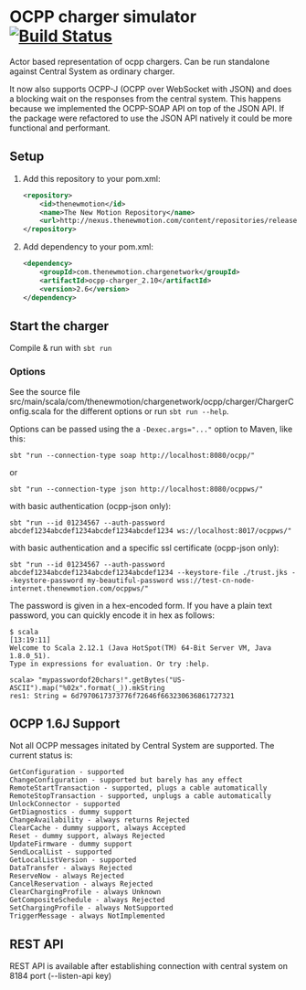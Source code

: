 # OCPP charger simulator [![Build Status](https://secure.travis-ci.org/thenewmotion/ocpp-charger.png)](http://travis-ci.org/thenewmotion/ocpp-charger)

Actor based representation of ocpp chargers.
Can be run standalone against Central System as ordinary charger.

It now also supports OCPP-J (OCPP over WebSocket with JSON) and does a blocking wait on the
responses from the central system. This happens because we implemented the
OCPP-SOAP API on top of the JSON API. If the package were refactored to use the
JSON API natively it could be more functional and performant.


## Setup

1. Add this repository to your pom.xml:
    ```xml
    <repository>
        <id>thenewmotion</id>
        <name>The New Motion Repository</name>
        <url>http://nexus.thenewmotion.com/content/repositories/releases-public</url>
    </repository>
    ```

2. Add dependency to your pom.xml:
    ```xml
    <dependency>
        <groupId>com.thenewmotion.chargenetwork</groupId>
        <artifactId>ocpp-charger_2.10</artifactId>
        <version>2.6</version>
    </dependency>
    ```

## Start the charger

Compile & run with `sbt run`

### Options

See the source file src/main/scala/com/thenewmotion/chargenetwork/ocpp/charger/ChargerConfig.scala 
for the different options or run `sbt run --help`.

Options can be passed using the a `-Dexec.args="..."` option to Maven, like this:

`sbt "run --connection-type soap http://localhost:8080/ocpp/"`

or

`sbt "run --connection-type json http://localhost:8080/ocppws/"` 

with basic authentication (ocpp-json only):

`sbt "run --id 01234567 --auth-password abcdef1234abcdef1234abcdef1234abcdef1234 ws://localhost:8017/ocppws/"`

with basic authentication and a specific ssl certificate (ocpp-json only):

`sbt "run --id 01234567 --auth-password abcdef1234abcdef1234abcdef1234abcdef1234 --keystore-file ./trust.jks --keystore-password my-beautiful-password wss://test-cn-node-internet.thenewmotion.com/ocppws/"`

The password is given in a hex-encoded form. If you have a plain text password, you can quickly encode it in hex as follows:

```
$ scala                                                                                                                                                                                                                         [13:19:11]
Welcome to Scala 2.12.1 (Java HotSpot(TM) 64-Bit Server VM, Java 1.8.0_51).
Type in expressions for evaluation. Or try :help.

scala> "mypasswordof20chars!".getBytes("US-ASCII").map("%02x".format(_)).mkString
res1: String = 6d7970617373776f72646f663230636861727321

```

## OCPP 1.6J Support
Not all OCPP messages initated by Central System are supported. The current status is:
```
GetConfiguration - supported
ChangeConfiguration - supported but barely has any effect
RemoteStartTransaction - supported, plugs a cable automatically
RemoteStopTransaction - supported, unplugs a cable automatically
UnlockConnector - supported
GetDiagnostics - dummy support
ChangeAvailability - always returns Rejected
ClearCache - dummy support, always Accepted
Reset - dummy support, always Rejected
UpdateFirmware - dummy support
SendLocalList - supported
GetLocalListVersion - supported
DataTransfer - always Rejected
ReserveNow - always Rejected
CancelReservation - always Rejected
ClearChargingProfile - always Unknown
GetCompositeSchedule - always Rejected
SetChargingProfile - always NotSupported
TriggerMessage - always NotImplemented
```

## REST API
REST API is available after establishing connection with central system on 8184 port (--listen-api key)

